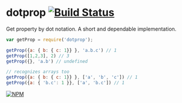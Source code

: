 # dotprop [![Build Status](https://travis-ci.org/dy/dotprop.svg?branch=master)](https://travis-ci.org/dy/dotprop)

Get property by dot notation.
A short and dependable implementation.

```js
var getProp = require('dotprop');

getProp({a: { b: { c: 1}} }, 'a.b.c') // 1
getProp([1,2,3], 2) // 3
getProp({}, 'a.b') // undefined

// recognizes arrays too
getProp({a: { b: { c: 1}} }, ['a', 'b', 'c']) // 1
getProp({a: { 'b.c': 1 }}, ['a', 'b.c']) // 1
```

[![NPM](https://nodei.co/npm/dotprop.png?downloads=true&downloadRank=true&stars=true)](https://nodei.co/npm/dotprop/)
